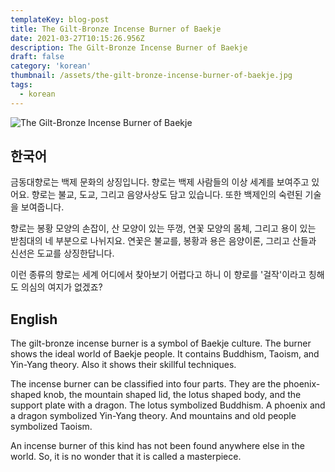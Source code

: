 ```yaml
---
templateKey: blog-post
title: The Gilt-Bronze Incense Burner of Baekje
date: 2021-03-27T10:15:26.956Z
description: The Gilt-Bronze Incense Burner of Baekje
draft: false
category: 'korean'
thumbnail: /assets/the-gilt-bronze-incense-burner-of-baekje.jpg
tags:
  - korean
---
```


![The Gilt-Bronze Incense Burner of Baekje](/assets/the-gilt-bronze-incense-burner-of-baekje.jpg 'The Gilt-Bronze Incense Burner of Baekje')

## 한국어

금동대향로는 백제 문화의 상징입니다. 향로는 백제 사람들의 이상 세계를 보여주고 있어요. 향로는 불교, 도교, 그리고 음양사상도 담고 있습니다. 또한 백제인의 숙련된 기술을 보여줍니다.

향로는 봉황 모양의 손잡이, 산 모양이 있는 뚜껑, 연꽃 모양의 몸체, 그리고 용이 있는 받침대의 네 부분으로 나뉘지요. 연꽃은 불교를, 봉황과 용은 음양이론, 그리고 산들과 신선은 도교를 상징한답니다.

이런 종류의 향로는 세계 어디에서 찾아보기 어렵다고 하니 이 향로를 '걸작'이라고 칭해도 의심의 여지가 없겠죠?

## English

The gilt-bronze incense burner is a symbol of Baekje culture. The burner shows the ideal world of Baekje people. It contains Buddhism, Taoism, and Yin-Yang theory. Also it shows their skillful techniques.

The incense burner can be classified into four parts. They are the phoenix-shaped knob, the mountain shaped lid, the lotus shaped body, and the support plate with a dragon. The lotus symbolized Buddhism. A phoenix and a dragon symbolized Yin-Yang theory. And mountains and old people symbolized Taoism.

An incense burner of this kind has not been found anywhere else in the world. So, it is no wonder that it is called a masterpiece.
